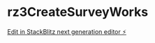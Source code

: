 # rz3CreateSurveyWorks

[Edit in StackBlitz next generation editor ⚡️](https://stackblitz.com/~/github.com/atkt1/rz3CreateSurveyWorks)